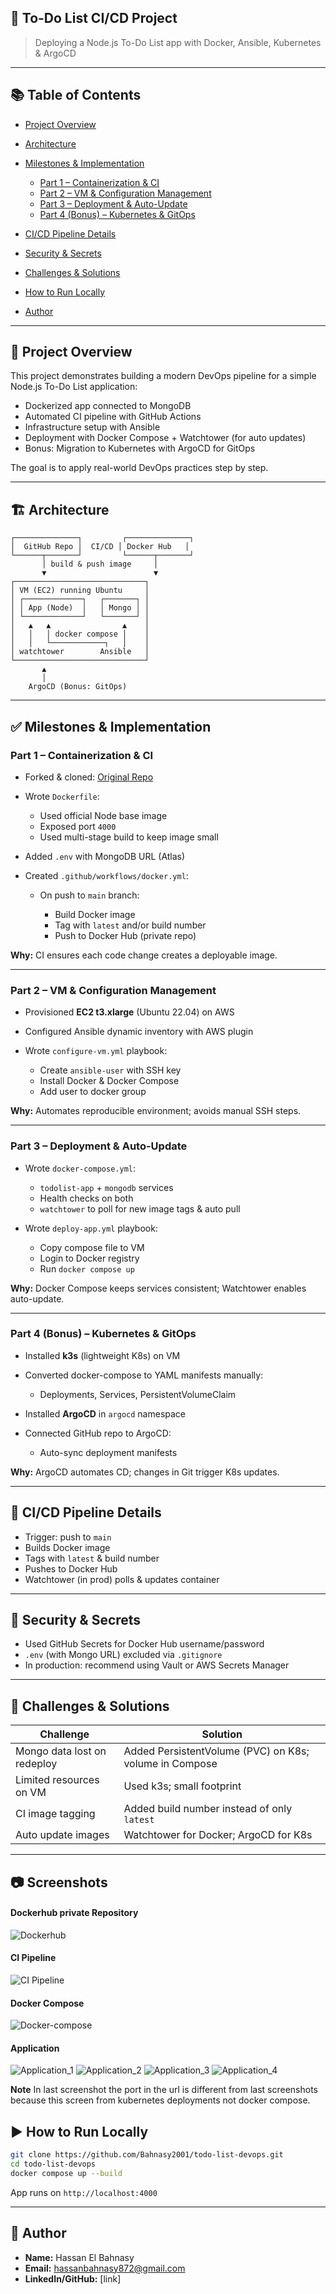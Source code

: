 ## 📌 **To-Do List CI/CD Project**

> Deploying a Node.js To-Do List app with Docker, Ansible, Kubernetes & ArgoCD

---

## 📚 Table of Contents

* [Project Overview](#-project-overview)
* [Architecture](#-architecture)
* [Milestones & Implementation](#-milestones--implementation)

  * [Part 1 – Containerization & CI](#part-1--containerization--ci)
  * [Part 2 – VM & Configuration Management](#part-2--vm--configuration-management)
  * [Part 3 – Deployment & Auto-Update](#part-3--deployment--auto-update)
  * [Part 4 (Bonus) – Kubernetes & GitOps](#part-4-bonus--kubernetes--gitops)
* [CI/CD Pipeline Details](#-cicd-pipeline-details)
* [Security & Secrets](#-security--secrets)
* [Challenges & Solutions](#-challenges--solutions)
* [How to Run Locally](#️-how-to-run-locally)
* [Author](#-author)

---

## 🧩 **Project Overview**

This project demonstrates building a modern DevOps pipeline for a simple Node.js To-Do List application:

* Dockerized app connected to MongoDB
* Automated CI pipeline with GitHub Actions
* Infrastructure setup with Ansible
* Deployment with Docker Compose + Watchtower (for auto updates)
* Bonus: Migration to Kubernetes with ArgoCD for GitOps

The goal is to apply real-world DevOps practices step by step.

---

## 🏗 **Architecture**

```
┌──────────────┐         ┌──────────────┐
│  GitHub Repo │  CI/CD │ Docker Hub   │
└──────┬───────┘         └──────┬───────┘
       │ build & push image     │
       ▼                        ▼
┌─────────────────────────────┐
│ VM (EC2) running Ubuntu     │
│ ┌─────────────┐   ┌───────┐ │
│ │ App (Node)  │   │ Mongo │ │
│ └─────────────┘   └───────┘ │
│   ▲   ▲                ▲    │
│   │   │ docker compose │    │
│   │   └────────────┐   │    │
│ watchtower        Ansible   │
└─────────────────────────────┘
       ▲
       │
    ArgoCD (Bonus: GitOps)
```

---

## ✅ **Milestones & Implementation**

### Part 1 – Containerization & CI

* Forked & cloned: [Original Repo](https://github.com/Ankit6098/Todo-List-nodejs)
* Wrote `Dockerfile`:

  * Used official Node base image
  * Exposed port `4000`
  * Used multi-stage build to keep image small
* Added `.env` with MongoDB URL (Atlas)
* Created `.github/workflows/docker.yml`:

  * On push to `main` branch:

    * Build Docker image
    * Tag with `latest` and/or build number
    * Push to Docker Hub (private repo)

**Why:** CI ensures each code change creates a deployable image.

---

### Part 2 – VM & Configuration Management

* Provisioned **EC2 t3.xlarge** (Ubuntu 22.04) on AWS
* Configured Ansible dynamic inventory with AWS plugin
* Wrote `configure-vm.yml` playbook:

  * Create `ansible-user` with SSH key
  * Install Docker & Docker Compose
  * Add user to docker group

**Why:** Automates reproducible environment; avoids manual SSH steps.

---

### Part 3 – Deployment & Auto-Update

* Wrote `docker-compose.yml`:

  * `todolist-app` + `mongodb` services
  * Health checks on both
  * `watchtower` to poll for new image tags & auto pull
* Wrote `deploy-app.yml` playbook:

  * Copy compose file to VM
  * Login to Docker registry
  * Run `docker compose up`

**Why:** Docker Compose keeps services consistent; Watchtower enables auto-update.

---

### Part 4 (Bonus) – Kubernetes & GitOps

* Installed **k3s** (lightweight K8s) on VM
* Converted docker-compose to YAML manifests manually:

  * Deployments, Services, PersistentVolumeClaim
* Installed **ArgoCD** in `argocd` namespace
* Connected GitHub repo to ArgoCD:

  * Auto-sync deployment manifests

**Why:** ArgoCD automates CD; changes in Git trigger K8s updates.

---

## 🔧 **CI/CD Pipeline Details**

* Trigger: push to `main`
* Builds Docker image
* Tags with `latest` & build number
* Pushes to Docker Hub
* Watchtower (in prod) polls & updates container

---

## 🔑 **Security & Secrets**

* Used GitHub Secrets for Docker Hub username/password
* `.env` (with Mongo URL) excluded via `.gitignore`
* In production: recommend using Vault or AWS Secrets Manager

---

## 🧠 **Challenges & Solutions**

| Challenge                   | Solution                                               |
| --------------------------- | ------------------------------------------------------ |
| Mongo data lost on redeploy | Added PersistentVolume (PVC) on K8s; volume in Compose |
| Limited resources on VM     | Used k3s; small footprint                              |
| CI image tagging            | Added build number instead of only `latest`            |
| Auto update images          | Watchtower for Docker; ArgoCD for K8s                  |

---

## 📷 **Screenshots**
#### **Dockerhub private Repository** 
![Dockerhub](Screenshots/Dockerhub.png)

#### **CI Pipeline**
![CI Pipeline](Screenshots/CI_Pipeline.png)

#### **Docker Compose**
![Docker-compose](Screenshots/docker-compose.png)

#### **Application**
![Application_1](Screenshots/Application.png)
![Application_2](Screenshots/Application2.png)
![Application_3](Screenshots/Application3.png)
![Application_4](Screenshots/Application4.png)

**Note** In last screenshot the port in the url is different from last screenshots because this screen from kubernetes deployments not docker compose.

## ▶️ **How to Run Locally**

```bash
git clone https://github.com/Bahnasy2001/todo-list-devops.git
cd todo-list-devops
docker compose up --build
```

App runs on `http://localhost:4000`

---

## 👤 **Author**

* **Name:** Hassan El Bahnasy
* **Email:** [hassanbahnasy872@gmail.com](hassanbahnasy872@gmail.com)
* **LinkedIn/GitHub:** \[link]
